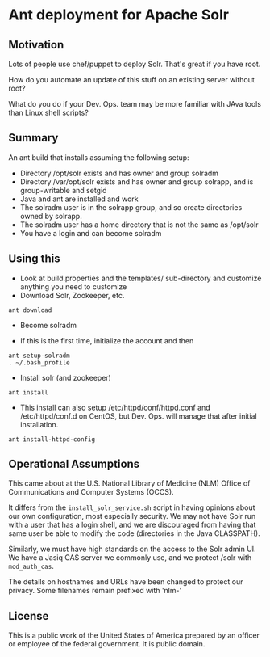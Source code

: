 # Ant deployment for Apache Solr

## Motivation

Lots of people use chef/puppet to deploy Solr.   That's great if you have root.

How do you automate an update of this stuff on an existing server without root?

What do you do if your Dev. Ops. team may be more familiar with JAva tools than
Linux shell scripts?

## Summary

An ant build that installs assuming the following setup:

- Directory /opt/solr exists and has owner and group solradm
- Directory /var/opt/solr exists and has owner and group solrapp, and is
  group-writable and setgid
- Java and ant are installed and work
- The solradm user is in the solrapp group, and so create directories owned by
  solrapp.
- The solradm user has a home directory that is not the same as /opt/solr
- You have a login and can become solradm

## Using this

- Look at build.properties and the templates/ sub-directory and customize
  anything you need to customize
- Download Solr, Zookeeper, etc.

```
ant download
```

- Become solradm

- If this is the first time, initialize the account and then 

```
ant setup-solradm
. ~/.bash_profile
```

- Install solr (and zookeeper)

```
ant install
```

- This install can also setup /etc/httpd/conf/httpd.conf and /etc/httpd/conf.d
  on CentOS, but Dev. Ops.  will manage that after initial installation.

```
ant install-httpd-config
```

## Operational Assumptions

This came about at the U.S. National Library of Medicine (NLM) Office of
Communications and Computer Systems (OCCS).

It differs from the `install_solr_service.sh` script in having opinions about our
own configuration, most especially security.   We may not have Solr run with a
user that has a login shell, and we are discouraged from having that same user
be able to modify the code (directories in the Java CLASSPATH).   

Similarly, we must have high standards on the access to the Solr admin UI.   We
have a Jasiq CAS server we commonly use, and we protect /solr with `mod_auth_cas`.

The details on hostnames and URLs have been changed to protect our privacy.
Some filenames remain prefixed with 'nlm-'

## License

This is a public work of the United States of America prepared by an officer or
employee of the federal government.   It is public domain.

